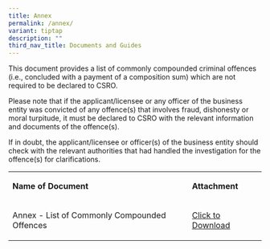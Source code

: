 ```yaml
---
title: Annex
permalink: /annex/
variant: tiptap
description: ""
third_nav_title: Documents and Guides
---
```

<p>This document provides a list of commonly compounded criminal offences
(i.e., concluded with a payment of a composition sum) which are not required
to be declared to CSRO.</p>
<p>Please note that if the applicant/licensee or any officer of the business
entity was convicted of any offence(s) that involves fraud, dishonesty
or moral turpitude, it must be declared to CSRO with the relevant information
and documents of the offence(s).</p>
<p>If in doubt, the applicant/licensee or officer(s) of the business entity
should check with the relevant authorities that had handled the investigation
for the offence(s) for clarifications.</p>
<table style="minWidth: 50px">
<colgroup>
<col>
<col>
</colgroup>
<tbody>
<tr>
<td rowspan="1" colspan="1">
<p><strong>Name of Document</strong>
</p>
</td>
<td rowspan="1" colspan="1">
<p><strong>Attachment</strong>
</p>
</td>
</tr>
<tr>
<td rowspan="1" colspan="1">
<p>Annex - List of Commonly Compounded Offences</p>
</td>
<td rowspan="1" colspan="1">
<p><a href="/files/Annex/list_of_commonly_compounded_offences.pdf" rel="noopener noreferrer nofollow" target="_blank">Click to Download</a>
</p>
</td>
</tr>
</tbody>
</table>
<p></p>